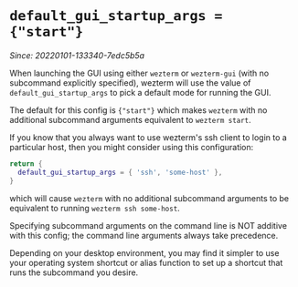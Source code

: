 # `default_gui_startup_args = {"start"}`

*Since: 20220101-133340-7edc5b5a*

When launching the GUI using either `wezterm` or `wezterm-gui` (with no
subcommand explicitly specified), wezterm will use the value of
`default_gui_startup_args` to pick a default mode for running the GUI.

The default for this config is `{"start"}` which makes `wezterm` with no
additional subcommand arguments equivalent to `wezterm start`.

If you know that you always want to use wezterm's ssh client to login to a
particular host, then you might consider using this configuration:

```lua
return {
  default_gui_startup_args = { 'ssh', 'some-host' },
}
```

which will cause `wezterm` with no additional subcommand arguments to be
equivalent to running `wezterm ssh some-host`.

Specifying subcommand arguments on the command line is NOT additive with
this config; the command line arguments always take precedence.

Depending on your desktop environment, you may find it simpler to use
your operating system shortcut or alias function to set up a shortcut
that runs the subcommand you desire.
